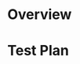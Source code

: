 <!-- Before you start, please keep in mind that the goal of this library is to be as consistent as possible with the native behaviour/style guidelines, so it's highly lickely that we won't accept contributions that introduce customization options that goes against the native guidelines. -->

# Overview

<!-- Thank you for sending the PR! We appreciate you spending the time to work on these changes. -->
<!-- Help us understand your motivation by explaining why you decided to make this change -->  

# Test Plan

<!-- Write your test plan here. If you changed any code, please provide us with clear instructions on how you verified your changes work. Bonus points for screenshots and videos! -->
